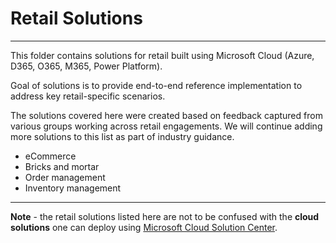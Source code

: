 # Retail Solutions

---
This folder contains solutions for retail built using Microsoft Cloud (Azure, D365, O365, M365, Power Platform).

Goal of solutions is to provide end-to-end reference implementation to address key retail-specific scenarios.

The solutions covered here were created based on feedback captured from various groups working across retail engagements. We will continue adding more solutions to this list as part of industry guidance.

- eCommerce
- Bricks and mortar
- Order management
- Inventory management

---
**Note** - the retail solutions listed here are not to be confused with the **cloud solutions** one can deploy using [Microsoft Cloud Solution Center](https://docs.microsoft.com/en-us/industry/solution-center-deploy?toc=/industry/retail/toc.json&bc=/industry/retail/breadcrumb/toc.json).
